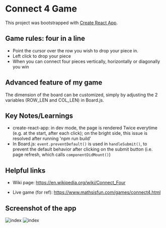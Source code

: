 # Connect 4 Game

This project was bootstrapped with [Create React App](https://github.com/facebook/create-react-app).

## Game rules: four in a line

- Point the cursor over the row you wish to drop your piece in.
- Left click to drop your piece
- When you can connect four pieces vertically, horizontally or diagonally you win

## Advanced feature of my game

The dimension of the board can be customized, simply by adjusting the 2 variables (ROW_LEN and COL_LEN) in Board.js.

## Key Notes/Learnings

- create-react-app: in dev mode, the page is rendered Twice everytime (e.g. at the start, after each click); on the bright side, this issue is resolved after running 'npm run build'
- In Board.js: `event.preventDefault()` is used in `handleSubmit()`, to prevent the default behavior after clicking on the submit button (i.e. page refresh, which calls `componentDidMount()`)

## Helpful links

- Wiki page: https://en.wikipedia.org/wiki/Connect_Four

- Live game (for ref): https://www.mathsisfun.com/games/connect4.html

## Screenshot of the app

![index](./screenshot_1.png_)
![index](./screenshot_2.png_)
